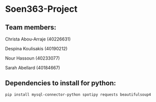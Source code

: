 # Soen363-Project

## Team members: 
Christa Abou-Arraje (40226631)

Despina Koulisakis (40190212)

Nour Hassoun (40233077)

Sarah Abellard (40184667)



## Dependencies to install for python:

`pip install mysql-connector-python spotipy requests beautifulsoup4`
